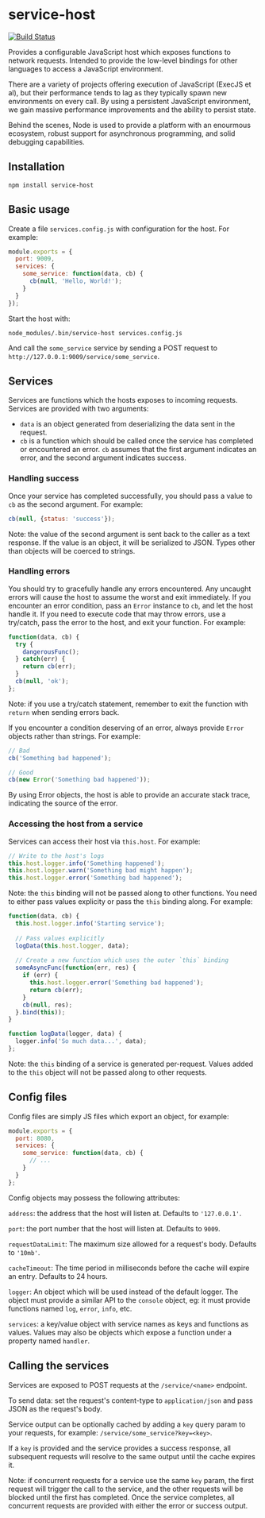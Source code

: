service-host
============

[![Build Status](https://travis-ci.org/markfinger/service-host.svg?branch=master)](https://travis-ci.org/markfinger/service-host)

Provides a configurable JavaScript host which exposes functions to network requests. Intended 
to provide the low-level bindings for other languages to access a JavaScript environment.

There are a variety of projects offering execution of JavaScript (ExecJS et al), but their performance
tends to lag as they typically spawn new environments on every call. By using a persistent JavaScript 
environment, we gain massive performance improvements and the ability to persist state.

Behind the scenes, Node is used to provide a platform with an enourmous ecosystem, robust 
support for asynchronous programming, and solid debugging capabilities.

Installation
------------

```
npm install service-host
```


Basic usage
-----------

Create a file `services.config.js` with configuration for the host. For example:

```javascript
module.exports = {
  port: 9009,
  services: {
    some_service: function(data, cb) {
      cb(null, 'Hello, World!');
    }
  }
});
```

Start the host with:

```
node_modules/.bin/service-host services.config.js
```

And call the `some_service` service by sending a POST request to `http://127.0.0.1:9009/service/some_service`.


Services
--------

Services are functions which the hosts exposes to incoming requests. Services are provided with two arguments:

- `data` is an object generated from deserializing the data sent in the request.
- `cb` is a function which should be called once the service has completed or encountered an error. 
  `cb` assumes that the first argument indicates an error, and the second argument indicates success.


### Handling success

Once your service has completed successfully, you should pass a value to `cb` as the second 
argument. For example:

```javascript
cb(null, {status: 'success'});
```

Note: the value of the second argument is sent back to the caller as a text response. If the 
value is an object, it will be serialized to JSON. Types other than objects will be coerced to 
strings.


### Handling errors

You should try to gracefully handle any errors encountered. Any uncaught errors will cause the host
to assume the worst and exit immediately. If you encounter an error condition, pass an `Error` instance
to `cb`, and let the host handle it. If you need to execute code that may throw errors, use a try/catch, 
pass the error to the host, and exit your function. For example:

```javascript
function(data, cb) {
  try {
    dangerousFunc();
  } catch(err) {
    return cb(err);
  }
  cb(null, 'ok');
};
```

Note: if you use a try/catch statement, remember to exit the function with `return` when sending 
errors back.

If you encounter a condition deserving of an error, always provide `Error` objects rather than 
strings. For example:

```javascript
// Bad
cb('Something bad happened');

// Good
cb(new Error('Something bad happened'));
```

By using Error objects, the host is able to provide an accurate stack trace, indicating the source 
of the error.


### Accessing the host from a service

Services can access their host via `this.host`. For example:

```javascript
// Write to the host's logs
this.host.logger.info('Something happened');
this.host.logger.warn('Something bad might happen');
this.host.logger.error('Something bad happened');
```

Note: the `this` binding will not be passed along to other functions. You need to either pass values 
explicity or pass the `this` binding along. For example:

```javascript
function(data, cb) {
  this.host.logger.info('Starting service');
  
  // Pass values explicitly
  logData(this.host.logger, data);
  
  // Create a new function which uses the outer `this` binding
  someAsyncFunc(function(err, res) {
    if (err) {
      this.host.logger.error('Something bad happened');
      return cb(err);
    }
    cb(null, res);
  }.bind(this));
}

function logData(logger, data) {
  logger.info('So much data...', data);
};
```

Note: the `this` binding of a service is generated per-request. Values added to the `this` object 
will not be passed along to other requests.


Config files
------------

Config files are simply JS files which export an object, for example:

```javascript
module.exports = {
  port: 8080,
  services: {
    some_service: function(data, cb) {
      // ...
    }
  }
};
```

Config objects may possess the following attributes:

`address`: the address that the host will listen at. Defaults to `'127.0.0.1'`.

`port`: the port number that the host will listen at. Defaults to `9009`.

`requestDataLimit`: The maximum size allowed for a request's body. Defaults to `'10mb'`.

`cacheTimeout`: The time period in milliseconds before the cache will expire an entry. Defaults to 24 hours.

`logger`: An object which will be used instead of the default logger. The object must provide a similar API to the `console` object, eg: it must provide functions named `log`, `error`, `info`, etc.

`services`: a key/value object with service names as keys and functions as values. Values may also be objects which expose a function under a property named `handler`.


Calling the services
--------------------

Services are exposed to POST requests at the `/service/<name>` endpoint.

To send data: set the request's content-type to `application/json` and pass JSON as the request's body.

Service output can be optionally cached by adding a `key` query param to your requests, for example: `/service/some_service?key=<key>`.

If a `key` is provided and the service provides a success response, all subsequent requests will 
resolve to the same output until the cache expires it.

Note: if concurrent requests for a service use the same `key` param, the first request will trigger 
the call to the service, and the other requests will be blocked until the first has completed. Once 
the service completes, all concurrent requests are provided with either the error or success output.
